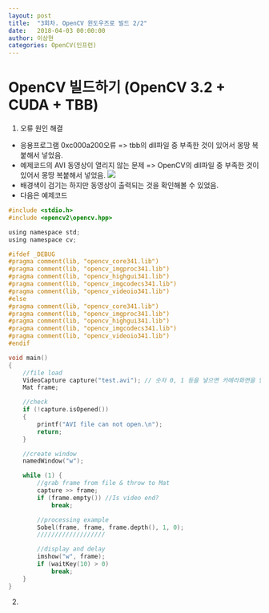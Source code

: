 ```yaml
---
layout: post
title:  "3회차. OpenCV 윈도우즈로 빌드 2/2"
date:   2018-04-03 00:00:00
author: 이상현
categories: OpenCV(인프런)
---
```


# OpenCV 빌드하기 (OpenCV 3.2 + CUDA + TBB)
1. 오류 원인 해결
- 응용프로그램 0xc000a200오류 => tbb의 dll파일 중 부족한 것이 있어서 몽땅 복붙해서 넣었음.
- 예제코드의 AVI 동영상이 열리지 않는 문제 => OpenCV의 dll파일 중 부족한 것이 있어서 몽땅 복붙해서 넣었음.
<img src="{{ site.baseurl }}/assets/postImages/20180403/avi.jpg"> <br>
- 배경색이 검기는 하지만 동영상이 출력되는 것을 확인해볼 수 있었음.
- 다음은 예제코드
```c
#include <stdio.h>
#include <opencv2\opencv.hpp>

using namespace std;
using namespace cv;

#ifdef _DEBUG
#pragma comment(lib, "opencv_core341.lib")
#pragma comment(lib, "opencv_imgproc341.lib")
#pragma comment(lib, "opencv_highgui341.lib")
#pragma comment(lib, "opencv_imgcodecs341.lib")
#pragma comment(lib, "opencv_videoio341.lib")
#else
#pragma comment(lib, "opencv_core341.lib")
#pragma comment(lib, "opencv_imgproc341.lib")
#pragma comment(lib, "opencv_highgui341.lib")
#pragma comment(lib, "opencv_imgcodecs341.lib")
#pragma comment(lib, "opencv_videoio341.lib")
#endif

void main()
{
	//file load
	VideoCapture capture("test.avi"); // 숫자 0, 1 등을 넣으면 카메라화면을 받아옴.
	Mat frame;

	//check
	if (!capture.isOpened())
	{
		printf("AVI file can not open.\n");
		return;
	}

	//create window
	namedWindow("w");

	while (1) {
		//grab frame from file & throw to Mat
		capture >> frame;
		if (frame.empty()) //Is video end?
			break;

		//processing example
		Sobel(frame, frame, frame.depth(), 1, 0);
		///////////////////

		//display and delay
		imshow("w", frame);
		if (waitKey(10) > 0)
			break;
	}
}
```

2.
